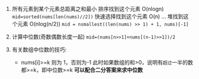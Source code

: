 1. 所有元素到某个元素总距离之和最小
   排序找到这个元素 O(nlogn)
   `mid=sorted(nums[len(nums)//2])`
   快速选择找到这个元素 O(n)
   ...
   堆找到这个元素 O(nlog(n/2))
   `mid = nsmallest((len(nums) >> 1) + 1, nums)[-1]`

2. 计算中位数(奇数偶数长度一起)
   `mid=(nums[n>>1]+nums[(n-1)>>1])/2`
3. 有关数组中位数的技巧:
   - nums[i]>=k 则为 1，否则为-1
     此时如果数组的和>0，说明有`超过`一半的数都>=k，即中位数>=k
     **可以配合二分答案来求中位数**
